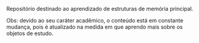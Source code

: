Repositório destinado ao aprendizado de estruturas de memória principal.


Obs: devido ao seu caráter acadêmico, o conteúdo está em constante mudança, pois é atualizado na medida em que aprendo mais sobre os objetos de estudo.